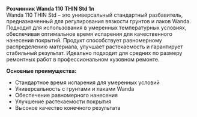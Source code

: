 **Розчинник Wanda 110 THIN Std 1л**  
Wanda 110 THIN Std – это универсальный стандартный разбавитель, предназначенный для регулирования вязкости грунтов и лаков Wanda. Подходит для использования в умеренных температурных условиях, обеспечивая оптимальное время испарения для качественного нанесения покрытий. Продукт способствует равномерному распределению материала, улучшает растекаемость и гарантирует стабильный результат. Идеально подходит для средних по размеру ремонтных работ в профессиональном кузовном ремонте.

**Основные преимущества:**
- Стандартное время испарения для умеренных условий
- Универсальность с грунтами и лаками Wanda
- Обеспечение равномерного нанесения
- Улучшение растекаемости покрытия
- Высокое качество конечного результата


